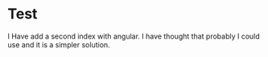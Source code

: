 # Test

I Have add a second index with angular.
I have thought that probably I could use and it is a simpler solution.